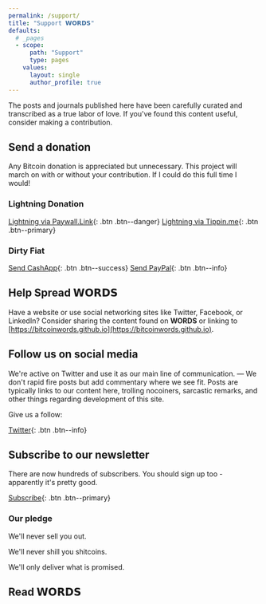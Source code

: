 ```yaml
---
permalink: /support/
title: "Support 𝗪𝗢𝗥𝗗𝗦"
defaults:
  # _pages
  - scope:
      path: "Support"
      type: pages
    values:
      layout: single
      author_profile: true
---
```


The posts and journals published here have been carefully curated and transcribed as a true labor of love. If you've found this content useful, consider making a contribution.

## Send a donation
Any Bitcoin donation is appreciated but unnecessary. This project will march on with or without your contribution.  If I could do this full time I would!

### Lightning Donation

[<i class="fas fa-bolt"></i> Lightning via Paywall.Link](https://paywall.link/to/thanks){: .btn .btn--danger} [<i class="fas fa-bolt"></i> Lightning via Tippin.me](https://tippin.me/@_joerodgers){: .btn .btn--primary}

### Dirty Fiat

[<i class="fas fa-money-check-alt"></i> Send CashApp](https://cash.app/$joerodgers76){: .btn .btn--success} [<i class="fab fa-paypal"></i> Send PayPal](https://www.paypal.me/bucwolfser){: .btn .btn--info}

## Help Spread 𝗪𝗢𝗥𝗗𝗦

Have a website or use social networking sites like Twitter, Facebook, or LinkedIn? Consider sharing the content found on **WORDS** or linking to [https://bitcoinwords.github.io](https://bitcoinwords.github.io).

## Follow us on social media

We're active on Twitter and use it as our main line of communication. — We don't rapid fire posts but add commentary where we see fit. Posts are typically links to our content here, trolling nocoiners, sarcastic remarks, and other things regarding development of this site.

Give us a follow:

[<i class="fab fa-twitter"></i> Twitter](https://twitter.com/_bitcoinwords){: .btn .btn--info}

## Subscribe to our newsletter

There are now hundreds of subscribers. You should sign up too - apparently it's pretty good.

[Subscribe](https://mailchi.mp/59e9fda5b387/words){: .btn .btn--primary}

### Our pledge

<i class="fas fa-check-square"></i> We'll never sell you out.

<i class="fas fa-check-square"></i> We'll never shill you shitcoins.

<i class="fas fa-check-square"></i> We'll only deliver what is promised.

## Read 𝗪𝗢𝗥𝗗𝗦
